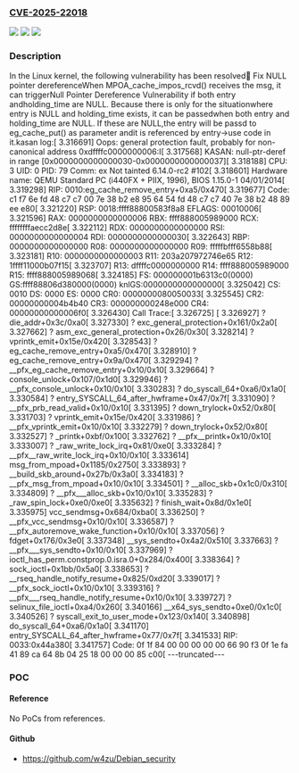 ### [CVE-2025-22018](https://cve.mitre.org/cgi-bin/cvename.cgi?name=CVE-2025-22018)
![](https://img.shields.io/static/v1?label=Product&message=Linux&color=blue)
![](https://img.shields.io/static/v1?label=Version&message=1da177e4c3f41524e886b7f1b8a0c1fc7321cac2%3C%20ab92f51c7f53a08f1a686bfb80690ebb3672357d%20&color=brighgreen)
![](https://img.shields.io/static/v1?label=Vulnerability&message=n%2Fa&color=brighgreen)

### Description

In the Linux kernel, the following vulnerability has been resolved:atm: Fix NULL pointer dereferenceWhen MPOA_cache_impos_rcvd() receives the msg, it can triggerNull Pointer Dereference Vulnerability if both entry andholding_time are NULL. Because there is only for the situationwhere entry is NULL and holding_time exists, it can be passedwhen both entry and holding_time are NULL. If these are NULL,the entry will be passd to eg_cache_put() as parameter andit is referenced by entry->use code in it.kasan log:[    3.316691] Oops: general protection fault, probably for non-canonical address 0xdffffc0000000006:I[    3.317568] KASAN: null-ptr-deref in range [0x0000000000000030-0x0000000000000037][    3.318188] CPU: 3 UID: 0 PID: 79 Comm: ex Not tainted 6.14.0-rc2 #102[    3.318601] Hardware name: QEMU Standard PC (i440FX + PIIX, 1996), BIOS 1.15.0-1 04/01/2014[    3.319298] RIP: 0010:eg_cache_remove_entry+0xa5/0x470[    3.319677] Code: c1 f7 6e fd 48 c7 c7 00 7e 38 b2 e8 95 64 54 fd 48 c7 c7 40 7e 38 b2 48 89 ee e80[    3.321220] RSP: 0018:ffff88800583f8a8 EFLAGS: 00010006[    3.321596] RAX: 0000000000000006 RBX: ffff888005989000 RCX: ffffffffaecc2d8e[    3.322112] RDX: 0000000000000000 RSI: 0000000000000004 RDI: 0000000000000030[    3.322643] RBP: 0000000000000000 R08: 0000000000000000 R09: fffffbfff6558b88[    3.323181] R10: 0000000000000003 R11: 203a207972746e65 R12: 1ffff11000b07f15[    3.323707] R13: dffffc0000000000 R14: ffff888005989000 R15: ffff888005989068[    3.324185] FS:  000000001b6313c0(0000) GS:ffff88806d380000(0000) knlGS:0000000000000000[    3.325042] CS:  0010 DS: 0000 ES: 0000 CR0: 0000000080050033[    3.325545] CR2: 00000000004b4b40 CR3: 000000000248e000 CR4: 00000000000006f0[    3.326430] Call Trace:[    3.326725]  <TASK>[    3.326927]  ? die_addr+0x3c/0xa0[    3.327330]  ? exc_general_protection+0x161/0x2a0[    3.327662]  ? asm_exc_general_protection+0x26/0x30[    3.328214]  ? vprintk_emit+0x15e/0x420[    3.328543]  ? eg_cache_remove_entry+0xa5/0x470[    3.328910]  ? eg_cache_remove_entry+0x9a/0x470[    3.329294]  ? __pfx_eg_cache_remove_entry+0x10/0x10[    3.329664]  ? console_unlock+0x107/0x1d0[    3.329946]  ? __pfx_console_unlock+0x10/0x10[    3.330283]  ? do_syscall_64+0xa6/0x1a0[    3.330584]  ? entry_SYSCALL_64_after_hwframe+0x47/0x7f[    3.331090]  ? __pfx_prb_read_valid+0x10/0x10[    3.331395]  ? down_trylock+0x52/0x80[    3.331703]  ? vprintk_emit+0x15e/0x420[    3.331986]  ? __pfx_vprintk_emit+0x10/0x10[    3.332279]  ? down_trylock+0x52/0x80[    3.332527]  ? _printk+0xbf/0x100[    3.332762]  ? __pfx__printk+0x10/0x10[    3.333007]  ? _raw_write_lock_irq+0x81/0xe0[    3.333284]  ? __pfx__raw_write_lock_irq+0x10/0x10[    3.333614]  msg_from_mpoad+0x1185/0x2750[    3.333893]  ? __build_skb_around+0x27b/0x3a0[    3.334183]  ? __pfx_msg_from_mpoad+0x10/0x10[    3.334501]  ? __alloc_skb+0x1c0/0x310[    3.334809]  ? __pfx___alloc_skb+0x10/0x10[    3.335283]  ? _raw_spin_lock+0xe0/0xe0[    3.335632]  ? finish_wait+0x8d/0x1e0[    3.335975]  vcc_sendmsg+0x684/0xba0[    3.336250]  ? __pfx_vcc_sendmsg+0x10/0x10[    3.336587]  ? __pfx_autoremove_wake_function+0x10/0x10[    3.337056]  ? fdget+0x176/0x3e0[    3.337348]  __sys_sendto+0x4a2/0x510[    3.337663]  ? __pfx___sys_sendto+0x10/0x10[    3.337969]  ? ioctl_has_perm.constprop.0.isra.0+0x284/0x400[    3.338364]  ? sock_ioctl+0x1bb/0x5a0[    3.338653]  ? __rseq_handle_notify_resume+0x825/0xd20[    3.339017]  ? __pfx_sock_ioctl+0x10/0x10[    3.339316]  ? __pfx___rseq_handle_notify_resume+0x10/0x10[    3.339727]  ? selinux_file_ioctl+0xa4/0x260[    3.340166]  __x64_sys_sendto+0xe0/0x1c0[    3.340526]  ? syscall_exit_to_user_mode+0x123/0x140[    3.340898]  do_syscall_64+0xa6/0x1a0[    3.341170]  entry_SYSCALL_64_after_hwframe+0x77/0x7f[    3.341533] RIP: 0033:0x44a380[    3.341757] Code: 0f 1f 84 00 00 00 00 00 66 90 f3 0f 1e fa 41 89 ca 64 8b 04 25 18 00 00 00 85 c00[    ---truncated---

### POC

#### Reference
No PoCs from references.

#### Github
- https://github.com/w4zu/Debian_security

